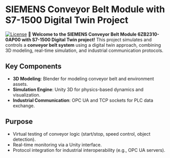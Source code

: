 # SIEMENS Conveyor Belt Module with S7-1500 Digital Twin Project

[![License](https://img.shields.io/badge/License-Apache_2.0-blue.svg)](https://opensource.org/licenses/Apache-2.0)
🚀 **Welcome to the SIEMENS Conveyor Belt Module 6ZB2310-0AP00 with S7-1500 Digital Twin project!** This project simulates and controls a **conveyor belt system** using a digital twin approach, combining 3D modeling, real-time simulation, and industrial communication protocols.  

## Key Components  
- **3D Modeling**: Blender for modeling conveyor belt and environment assets.  
- **Simulation Engine**: Unity 3D for physics-based dynamics and visualization.  
- **Industrial Communication**: OPC UA and TCP sockets for PLC data exchange.  

## Purpose  
- Virtual testing of conveyor logic (start/stop, speed control, object detection).  
- Real-time monitoring via a Unity interface.  
- Protocol integration for industrial interoperability (e.g., OPC UA servers).  
